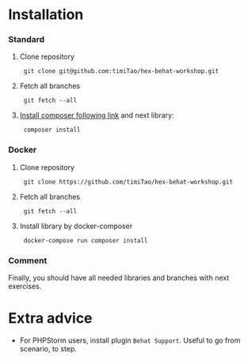 # Installation

### Standard

1. Clone repository

        git clone git@github.com:timiTao/hex-behat-workshop.git
        
2. Fetch all branches

        git fetch --all

3. [Install composer following link](https://getcomposer.org/download/) and next library:

        composer install 
        
### Docker 

1. Clone repository

        git clone https://github.com/timiTao/hex-behat-workshop.git
        
2. Fetch all branches

        git fetch --all
        
3. Install library by docker-composer

        docker-compose run composer install
        
### Comment

Finally, you should have all needed libraries and branches with next exercises.
        
# Extra advice

* For PHPStorm users, install plugin `Behat Support`. Useful to go from scenario, to step.
        
        
